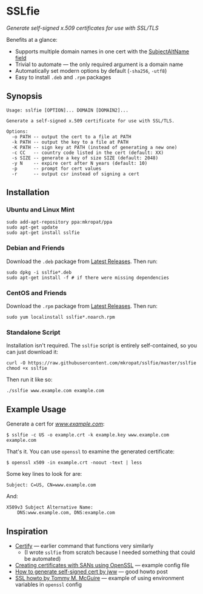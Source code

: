 # SSLfie

*Generate self-signed x.509 certificates for use with SSL/TLS*

Benefits at a glance:

- Supports multiple domain names in one cert with the [SubjectAltName field](https://en.wikipedia.org/wiki/SubjectAltName)
- Trivial to automate — the only required argument is a domain name
- Automatically set modern options by default (`-sha256`, `-utf8`)
- Easy to install `.deb` and `.rpm` packages

## Synopsis

    Usage: sslfie [OPTION]... DOMAIN [DOMAIN2]...

    Generate a self-signed x.509 certificate for use with SSL/TLS.

    Options:
      -o PATH -- output the cert to a file at PATH
      -k PATH -- output the key to a file at PATH
      -K PATH -- sign key at PATH (instead of generating a new one)
      -c CC   -- country code listed in the cert (default: XX)
      -s SIZE -- generate a key of size SIZE (default: 2048)
      -y N    -- expire cert after N years (default: 10)
      -p      -- prompt for cert values
      -r      -- output csr instead of signing a cert

## Installation

### Ubuntu and Linux Mint

    sudo add-apt-repository ppa:mkropat/ppa
    sudo apt-get update
    sudo apt-get install sslfie

### Debian and Friends

Download the `.deb` package from [Latest Releases](https://github.com/mkropat/sslfie/releases/latest).  Then run:

    sudo dpkg -i sslfie*.deb
    sudo apt-get install -f	# if there were missing dependencies

### CentOS and Friends

Download the `.rpm` package from [Latest Releases](https://github.com/mkropat/sslfie/releases/latest).  Then run:

    sudo yum localinstall sslfie*.noarch.rpm

### Standalone Script

Installation isn't required.  The `sslfie` script is entirely self-contained,
so you can just download it:

    curl -O https://raw.githubusercontent.com/mkropat/sslfie/master/sslfie
    chmod +x sslfie

Then run it like so:

    ./sslfie www.example.com example.com

## Example Usage

Generate a cert for *www.example.com*:

    $ sslfie -c US -o example.crt -k example.key www.example.com example.com

That's it.  You can use `openssl` to examine the generated certificate:

    $ openssl x509 -in example.crt -noout -text | less

Some key lines to look for are:

    Subject: C=US, CN=www.example.com

And:

    X509v3 Subject Alternative Name:
        DNS:www.example.com, DNS:example.com

## Inspiration

- [Certify](https://github.com/rtts/certify) — earlier command that functions very similarly
  - (I wrote `sslfie` from scratch because I needed something that could be automated)
- [Creating certificates with SANs using OpenSSL](http://andyarismendi.blogspot.com/2011/09/creating-certificates-with-sans-using.html) — example config file
- [How to generate self-signed cert by jww](http://stackoverflow.com/a/21494483) — good howto post
- [SSL howto by Tommy M. McGuire](http://www.crsr.net/Notes/SSL.html) — example of using environment variables in `openssl` config
